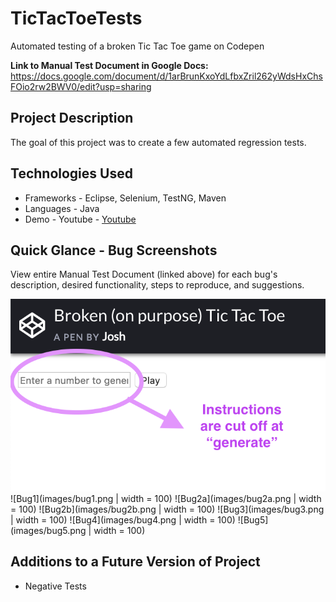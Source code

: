 # TicTacToeTests
Automated testing of a broken Tic Tac Toe game on Codepen


**Link to Manual Test Document in Google Docs:** <https://docs.google.com/document/d/1arBrunKxoYdLfbxZril262yWdsHxChsFOio2rw2BWV0/edit?usp=sharing>  


## Project Description

The goal of this project was to create a few automated regression tests. 


## Technologies Used

  * Frameworks - Eclipse, Selenium, TestNG, Maven
  * Languages - Java
  * Demo - Youtube - [Youtube]()


## Quick Glance - Bug Screenshots


View entire Manual Test Document (linked above) for each bug's description, desired functionality, steps to reproduce, and suggestions.

<img src="images/bug1.png" width="1000">
![Bug1](images/bug1.png | width = 100)
![Bug2a](images/bug2a.png | width = 100)
![Bug2b](images/bug2b.png | width = 100)
![Bug3](images/bug3.png | width = 100)
![Bug4](images/bug4.png | width = 100)
![Bug5](images/bug5.png | width = 100)


## Additions to a Future Version of Project

  * Negative Tests
